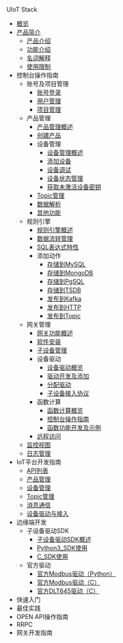<div class="sidebar_title icon__uiotstack"> UIoT Stack</div>      

* [概览](/uiot-stack/README)
* [产品简介](/uiot-stack/产品简介/)
	* [产品介绍](/uiot-stack/产品简介/产品介绍)
	* [功能介绍](/uiot-stack/产品简介/功能介绍)
	* [名词解释](/uiot-stack/产品简介/名词解释)
	* [使用限制](/uiot-stack/产品简介/使用限制)
* 控制台操作指南
  * 账号及项目管理
  	* [账号登录](/uiot-stack/控制台操作指南/账号及项目管理/账号登录)
  	* [用户管理](/uiot-stack/控制台操作指南/账号及项目管理/用户管理)
  	* [项目管理](/uiot-stack/控制台操作指南/账号及项目管理/项目管理)
  * 产品管理
  	* [产品管理概述](/uiot-stack/控制台操作指南/产品管理/产品管理概述)
  	* [创建产品](/uiot-stack/控制台操作指南/产品管理/创建产品)
  	* 设备管理
  		* [设备管理概述](/uiot-stack/控制台操作指南/产品管理/设备管理/设备管理概述)
  		* [添加设备](/uiot-stack/控制台操作指南/产品管理/设备管理/添加设备)
  		* [设备调试](/uiot-stack/控制台操作指南/产品管理/设备管理/设备调试)
  		* [设备状态管理](/uiot-stack/控制台操作指南/产品管理/设备管理/设备状态管理)
  		* [获取未激活设备密钥](/uiot-stack/控制台操作指南/产品管理/设备管理/获取未激活设备密钥)
  	* [Topic管理](/uiot-stack/控制台操作指南/产品管理/Topic管理)
  	* [数据解析](/uiot-stack/控制台操作指南/产品管理/数据解析)
  	* [其他功能](/uiot-stack/控制台操作指南/产品管理/其他功能)
  * 规则引擎
  	* [规则引擎概述](/uiot-stack/控制台操作指南/规则引擎/规则引擎概述)
  	* [数据流转管理](/uiot-stack/控制台操作指南/规则引擎/数据流转管理)
  	* [SQL表达式特性](/uiot-stack/控制台操作指南/规则引擎/SQL表达式特性)
  	* 添加动作
  		* [存储到MySQL](/uiot-stack/控制台操作指南/规则引擎/添加动作/存储到MySQL)
  		* [存储到MongoDB](/uiot-stack/控制台操作指南/规则引擎/添加动作/存储到MongoDB)
  		* [存储到PgSQL](/uiot-stack/控制台操作指南/规则引擎/添加动作/存储到PgSQL)
  		* [存储到TSDB](/uiot-stack/控制台操作指南/规则引擎/添加动作/存储到TSDB)
  		* [发布到Kafka](/uiot-stack/控制台操作指南/规则引擎/添加动作/发布到Kafka)
  		* [发布到HTTP](/uiot-stack/控制台操作指南/规则引擎/添加动作/发布到HTTP)
  		* [发布到Topic](/uiot-stack/控制台操作指南/规则引擎/添加动作/发布到Topic)
  * 网关管理
    * [网关功能概述](/uiot-stack/控制台操作指南/网关管理/网关功能概述)
    * [软件安装](/uiot-stack/控制台操作指南/网关管理软件安装)
    * [子设备管理](/uiot-stack/控制台操作指南/网关管理/子设备管理)
    * 设备驱动
    	* [设备驱动概览](/uiot-stack/控制台操作指南/网关管理/设备驱动/设备驱动概览)
    	* [驱动开发及添加](/uiot-stack/控制台操作指南/网关管理/设备驱动/驱动开发及添加)
    	* [分配驱动](/uiot-stack/控制台操作指南/网关管理/设备驱动/分配驱动)
    	* [子设备接入协议](/uiot-stack/控制台操作指南/网关管理/设备驱动/子设备接入协议)
    * 函数计算
      * [函数计算概览](/uiot-stack/控制台操作指南/网关管理/函数计算/函数计算概览)
      * [控制台操作指南](/uiot-stack/控制台操作指南/网关管理/函数计算/控制台操作指南)
      * [函数功能开发及示例](/uiot-stack/控制台操作指南/网关管理/函数计算/函数功能开发及示例)
    * [远程访问](/uiot-stack/控制台操作指南/网关管理/远程访问)
  * [监控视图](/uiot-stack/控制台操作指南/监控视图)
  * [日志管理](/uiot-stack/控制台操作指南/日志管理)
* IoT平台开发指南
	* [API列表](/uiot-stack/IoT平台开发指南/API列表)
	* [产品管理](/uiot-stack/IoT平台开发指南/产品管理)
	* [设备管理](/uiot-stack/IoT平台开发指南/设备管理)
	* [Topic管理](/uiot-stack/IoT平台开发指南/Topic管理)
	* [消息通信](/uiot-stack/IoT平台开发指南/消息通信)
	* [设备驱动与接入](/uiot-stack/IoT平台开发指南/设备驱动与接入)
* 边缘端开发
	* 子设备驱动SDK
		* [子设备驱动SDK概述](/uiot-stack/边缘端开发/子设备驱动SDK/子设备驱动SDK概述)
		* [Python3_SDK使用](/uiot-stack/边缘端开发/子设备驱动SDK/Python3_SDK使用)
		* [C_SDK使用](/uiot-stack/边缘端开发/子设备驱动SDK/C_SDK使用)
	* 官方驱动
		* [官方Modbus驱动（Python）](/uiot-stack/边缘端开发/官方驱动/官方Modbus驱动（Python）)
		* [官方Modbus驱动（C）](/uiot-stack/边缘端开发/官方驱动/官方Modbus驱动（C）)
		* [官方DLT645驱动（C）](/uiot-stack/边缘端开发/官方驱动/官方DLT645驱动（C）)
* 快速入门
* 最佳实践
* OPEN API操作指南
* RRPC
* 网关开发指南




